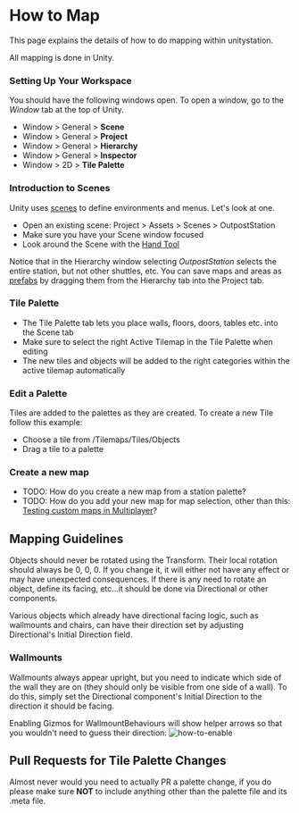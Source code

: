 # How to Map

This page explains the details of how to do mapping within unitystation.

All mapping is done in Unity.

### Setting Up Your Workspace
You should have the following windows open. To open a window, go to the _Window_ tab at the top of Unity.
* Window > General > __Scene__
* Window > General > __Project__
* Window > General > __Hierarchy__
* Window > General > __Inspector__
* Window > 2D > __Tile Palette__

### Introduction to Scenes
Unity uses [scenes](https://docs.unity3d.com/Manual/CreatingScenes.html) to define environments and menus. Let's look at one.
* Open an existing scene: Project > Assets > Scenes > OutpostStation
* Make sure you have your Scene window focused
* Look around the Scene with the [Hand Tool](https://docs.unity3d.com/Manual/SceneViewNavigation.html)

Notice that in the Hierarchy window selecting _OutpostStation_ selects the entire station, but not other shuttles, etc.
You can save maps and areas as [prefabs](https://docs.unity3d.com/Manual/Prefabs.html) by dragging them from the Hierarchy tab into the Project tab.

### Tile Palette
* The Tile Palette tab lets you place walls, floors, doors, tables etc. into the Scene tab
* Make sure to select the right Active Tilemap in the Tile Palette when editing
* The new tiles and objects will be added to the right categories within the active tilemap automatically

### Edit a Palette
Tiles are added to the palettes as they are created. To create a new Tile follow this example:
- Choose a tile from /Tilemaps/Tiles/Objects
- Drag a tile to a palette

### Create a new map
* TODO: How do you create a new map from a station palette?
* TODO: How do you add your new map for map selection, other than this: [Testing custom maps in Multiplayer](https://github.com/unitystation/unitystation/wiki/Building-And-Testing#testing-custom-maps-in-multiplayer)?

## Mapping Guidelines
Objects should never be rotated using the Transform. Their local rotation should always be 0, 0, 0. If you change it, it will either not have any effect or may have unexpected consequences. If there is any need to rotate an object, define its facing, etc...it should be done via Directional or other components.

Various objects which already have directional facing logic, such as wallmounts and chairs, can have their direction set by adjusting Directional's Initial Direction field.

### Wallmounts
Wallmounts always appear upright, but you need to indicate which side of the wall they are on (they should only be visible from one side of a wall). To do this, simply set the Directional component's Initial Direction to the direction it should be facing.

Enabling Gizmos for WallmountBehaviours will show helper arrows so that you wouldn't need to guess their direction:
![how-to-enable](https://user-images.githubusercontent.com/10403536/58015542-0f0e2800-7aeb-11e9-8729-5a06fb88072e.png)

## Pull Requests for Tile Palette Changes
Almost never would you need to actually PR a palette change, if you do please make sure __NOT__ to include anything other than the palette file and its .meta file.

